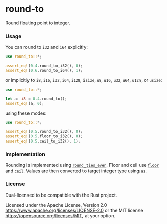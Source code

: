 # round-to
Round floating point to integer.

### Usage
You can round to `i32` and `i64` explicitly:
```rust
use round_to::*;

assert_eq!(0.4.round_to_i32(), 0);
assert_eq!(0.6.round_to_i64(), 1);
```
or implicitly to `i8`, `i16`, `i32`, `i64`, `i128`, `isize`, `u8`, `u16`, `u32`, `u64`, `u128`, or `usize`:
```rust
use round_to::*;

let a: i8 = 0.4.round_to();
assert_eq!(a, 0);
```
using these modes:
```rust
use round_to::*;

assert_eq!(0.5.round_to_i32(), 0);
assert_eq!(0.5.floor_to_i32(), 0);
assert_eq!(0.5.ceil_to_i32(), 1);
```

### Implementation

Rounding is implemented using [`round_ties_even`](https://doc.rust-lang.org/std/primitive.f32.html#method.round_ties_even). Floor and ceil use [`floor`](https://doc.rust-lang.org/std/primitive.f32.html#method.floor) and [`ceil`](https://doc.rust-lang.org/std/primitive.f32.html#method.ceil). Values are then converted to target integer type using [`as`](https://doc.rust-lang.org/std/keyword.as.html).

### License

Dual-licensed to be compatible with the Rust project.

Licensed under the Apache License, Version 2.0
https://www.apache.org/licenses/LICENSE-2.0 or the MIT license
https://opensource.org/licenses/MIT, at your
option.

